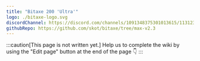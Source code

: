 ```yaml
---
title: "Bitaxe 200 'Ultra'"
logo: ./bitaxe-logo.svg
discordChannel: https://discord.com/channels/1091348375301013615/1131234857733857332
githubRepo: https://github.com/skot/bitaxe/tree/max-v2.3
---
```

:::caution[This page is not written yet.]
Help us to complete the wiki by using the "Edit page" button at the end of the page 👇
:::